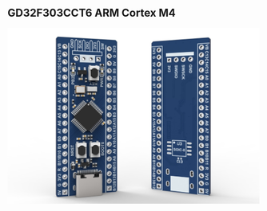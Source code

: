 ## GD32F303CCT6 ARM Cortex M4  

![alt-текст](https://github.com/ScuratovaAnna/Gigadevice/blob/main/photo/001.jpg "GD32F303CCT6.")  